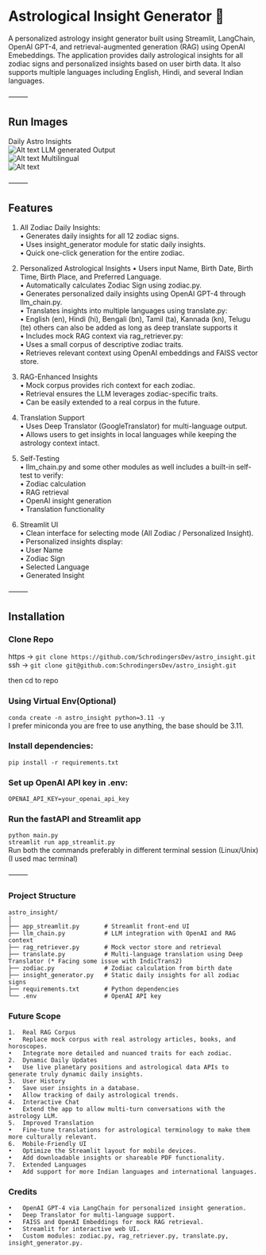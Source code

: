 # Astrological Insight Generator 🌟

A personalized astrology insight generator built using Streamlit, LangChain, OpenAI GPT-4, and retrieval-augmented generation (RAG) using OpenAI Emebeddings. The application provides daily astrological insights for all zodiac signs and personalized insights based on user birth data. It also supports multiple languages including English, Hindi, and several Indian languages.

⸻
## Run Images
Daily Astro Insights <br>
![Alt text](data/demo_image/demo1.png)
LLM generated Output <br>
![Alt text](data/demo_image/demo2.png)
Multilingual <br>
![Alt text](data/demo_image/demo1.png)

⸻

## Features

1. All Zodiac Daily Insights: <br>
	•	Generates daily insights for all 12 zodiac signs. <br>
	•	Uses insight_generator module for static daily insights. <br>
	•	Quick one-click generation for the entire zodiac.

2. Personalized Astrological Insights
	•	Users input Name, Birth Date, Birth Time, Birth Place, and Preferred Language. <br>
	•	Automatically calculates Zodiac Sign using zodiac.py. <br>
	•	Generates personalized daily insights using OpenAI GPT-4 through llm_chain.py. <br>
	•	Translates insights into multiple languages using translate.py: <br>
	•	English (en), Hindi (hi), Bengali (bn), Tamil (ta), Kannada (kn), Telugu (te) others can also be added as long as deep translate supports it<br>
	•	Includes mock RAG context via rag_retriever.py: <br>
	•	Uses a small corpus of descriptive zodiac traits. <br>
	•	Retrieves relevant context using OpenAI embeddings and FAISS vector store. <br>

3. RAG-Enhanced Insights <br>
	•	Mock corpus provides rich context for each zodiac. <br>
	•	Retrieval ensures the LLM leverages zodiac-specific traits. <br>
	•	Can be easily extended to a real corpus in the future. <br>

4. Translation Support <br>
	•	Uses Deep Translator (GoogleTranslator) for multi-language output. <br>
	•	Allows users to get insights in local languages while keeping the astrology context intact. <br>

5. Self-Testing <br>
	•	llm_chain.py and some other modules as well includes a built-in self-test to verify: <br>
	•	Zodiac calculation <br>
	•	RAG retrieval <br>
	•	OpenAI insight generation <br>
	•	Translation functionality <br>

6. Streamlit UI <br>
	•	Clean interface for selecting mode (All Zodiac / Personalized Insight). <br>
	•	Personalized insights display: <br>
	•	User Name <br>
	•	Zodiac Sign <br>
	•	Selected Language <br>
	•	Generated Insight <br>

⸻

## Installation
### Clone Repo
https -> `git clone https://github.com/SchrodingersDev/astro_insight.git` <br>
ssh  -> `git clone git@github.com:SchrodingersDev/astro_insight.git` <br>

then cd to repo

### Using Virtual Env(Optional)
`conda create -n astro_insight python=3.11 -y` <br>
I prefer miniconda you are free to use anything, the base should be 3.11.


### Install dependencies:

`pip install -r requirements.txt`

### Set up OpenAI API key in .env:

`OPENAI_API_KEY=your_openai_api_key`

### Run the fastAPI and Streamlit app

`python main.py` <br>
`streamlit run app_streamlit.py` <br>
Run both the commands preferably in different terminal session (Linux/Unix) (I used mac terminal)


⸻

### Project Structure

```
astro_insight/
│
├── app_streamlit.py       # Streamlit front-end UI
├── llm_chain.py           # LLM integration with OpenAI and RAG context
├── rag_retriever.py       # Mock vector store and retrieval
├── translate.py           # Multi-language translation using Deep Translator (* Facing some issue with IndicTrans2)
├── zodiac.py              # Zodiac calculation from birth date
├── insight_generator.py   # Static daily insights for all zodiac signs
├── requirements.txt       # Python dependencies
└── .env                   # OpenAI API key
```




### Future Scope
	1.	Real RAG Corpus 
	•	Replace mock corpus with real astrology articles, books, and horoscopes.
	•	Integrate more detailed and nuanced traits for each zodiac.
	2.	Dynamic Daily Updates
	•	Use live planetary positions and astrological data APIs to generate truly dynamic daily insights.
	3.	User History
	•	Save user insights in a database.
	•	Allow tracking of daily astrological trends.
	4.	Interactive Chat
	•	Extend the app to allow multi-turn conversations with the astrology LLM.
	5.	Improved Translation
	•	Fine-tune translations for astrological terminology to make them more culturally relevant.
	6.	Mobile-Friendly UI
	•	Optimize the Streamlit layout for mobile devices.
	•	Add downloadable insights or shareable PDF functionality.
	7.	Extended Languages
	•	Add support for more Indian languages and international languages.



### Credits
	•	OpenAI GPT-4 via LangChain for personalized insight generation. 
	•	Deep Translator for multi-language support.
	•	FAISS and OpenAI Embeddings for mock RAG retrieval.
	•	Streamlit for interactive web UI.
	•	Custom modules: zodiac.py, rag_retriever.py, translate.py, insight_generator.py.